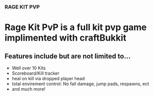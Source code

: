 ### RAGE KIT PVP

# Rage Kit PvP is a full kit pvp game implimented with craftBukkit

## Features include but are not limited to...

* Well over 10 Kits
* Scoreboard/Kill tracker
* heal on kill via dropped player head
* total envirement control: No fall damage, jump pads, respawns, ect
* and much more!
